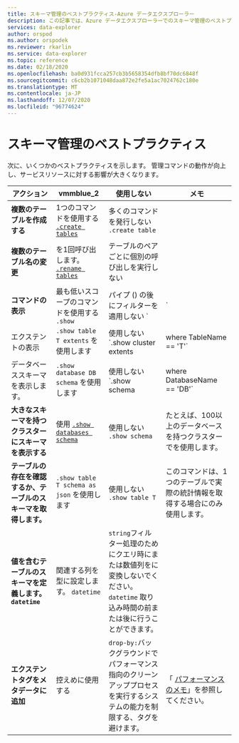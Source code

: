 ```yaml
---
title: スキーマ管理のベストプラクティス-Azure データエクスプローラー
description: この記事では、Azure データエクスプローラーでのスキーマ管理のベストプラクティスについて説明します。
services: data-explorer
author: orspod
ms.author: orspodek
ms.reviewer: rkarlin
ms.service: data-explorer
ms.topic: reference
ms.date: 02/18/2020
ms.openlocfilehash: ba0d931fcca257cb3b5658354dfb8bf70dc6848f
ms.sourcegitcommit: c6cb2b1071048daa872e2fe5a1ac7024762c180e
ms.translationtype: MT
ms.contentlocale: ja-JP
ms.lasthandoff: 12/07/2020
ms.locfileid: "96774624"
---
```

# <a name="best-practices-for-schema-management"></a>スキーマ管理のベストプラクティス

次に、いくつかのベストプラクティスを示します。 管理コマンドの動作が向上し、サービスリソースに対する影響が大きくなります。

|アクション  |vmmblue_2  |使用しない | メモ |
|---------|---------|---------|----
| **複数のテーブルを作成する**    |  1つのコマンドを使用する [`.create tables`](create-tables-command.md)       | 多くのコマンドを発行しない `.create table`        | |
| **複数のテーブル名の変更**    | を1回呼び出します。 [`.rename tables`](rename-table-command.md)        |  テーブルのペアごとに個別の呼び出しを実行しない   |    |
|**コマンドの表示**   |   最も低いスコープのコマンドを使用する `.show` |   パイプ () の後にフィルターを適用しない `|`   </ul></li>  | 制限は可能な限り使用してください。 可能であれば、返された情報をキャッシュします。 |
| エクステントの表示  | `.show table T extents` を使用します   |使用しない `.show cluster extents | where TableName == 'T'`  |
|  データベーススキーマを表示します。 |`.show database DB schema` を使用します  |  使用しない `.show schema | where DatabaseName == 'DB'` |
| **大きなスキーマを持つクラスターにスキーマを表示する** <br> |使用 [`.show databases schema`](../management/show-schema-database.md) |使用しない `.show schema`| たとえば、100以上のデータベースを持つクラスターでを使用します。
| **テーブルの存在を確認するか、テーブルのスキーマを取得します。**|`.show table T schema as json` を使用します|使用しない  `.show table T` |このコマンドは、1つのテーブルで実際の統計情報を取得する場合にのみ使用します。|
| **値を含むテーブルのスキーマを定義します。 `datetime`**  |関連する列を型に設定します。 `datetime` | `string`フィルター処理のためにクエリ時にまたは数値列をに変換しないでください。 `datetime` 取り込み時間の前または後に行うことができます。|
| **エクステントタグをメタデータに追加** |控えめに使用する |`drop-by:`バックグラウンドでパフォーマンス指向のクリーンアッププロセスを実行するシステムの能力を制限する、タグを避けます。|  <br> 「 [パフォーマンスのメモ](../management/extents-overview.md#extent-tagging)」を参照してください。 |
